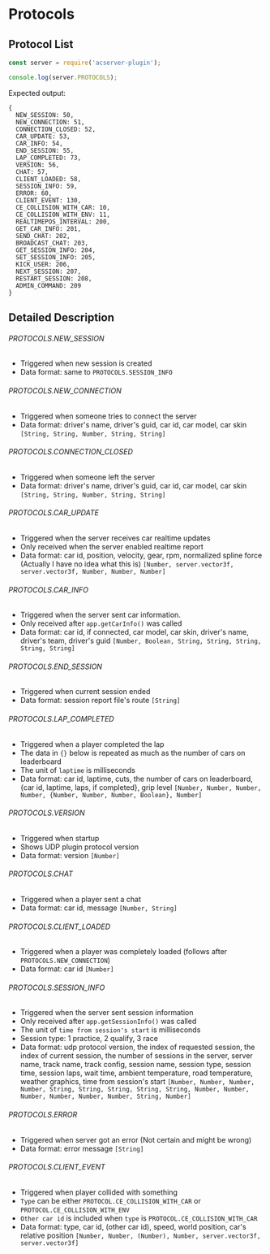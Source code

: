 Protocols
=============
Protocol List
-------------
```js
const server = require('acserver-plugin');

console.log(server.PROTOCOLS);
```
Expected output:
```
{
  NEW_SESSION: 50,      
  NEW_CONNECTION: 51,   
  CONNECTION_CLOSED: 52,
  CAR_UPDATE: 53,       
  CAR_INFO: 54,
  END_SESSION: 55,
  LAP_COMPLETED: 73,
  VERSION: 56,
  CHAT: 57,
  CLIENT_LOADED: 58,
  SESSION_INFO: 59,
  ERROR: 60,
  CLIENT_EVENT: 130,
  CE_COLLISION_WITH_CAR: 10,
  CE_COLLISION_WITH_ENV: 11,
  REALTIMEPOS_INTERVAL: 200,
  GET_CAR_INFO: 201,
  SEND_CHAT: 202,
  BROADCAST_CHAT: 203,
  GET_SESSION_INFO: 204,
  SET_SESSION_INFO: 205,
  KICK_USER: 206,
  NEXT_SESSION: 207,
  RESTART_SESSION: 208,
  ADMIN_COMMAND: 209
}
```

Detailed Description
-------------
###### PROTOCOLS.NEW_SESSION
* Triggered when new session is created
* Data format: same to `PROTOCOLS.SESSION_INFO`

###### PROTOCOLS.NEW_CONNECTION
* Triggered when someone tries to connect the server
* Data format: driver's name, driver's guid, car id, car model, car skin
  `[String, String, Number, String, String]`

###### PROTOCOLS.CONNECTION_CLOSED
* Triggered when someone left the server
* Data format: driver's name, driver's guid, car id, car model, car skin
  `[String, String, Number, String, String]`

###### PROTOCOLS.CAR_UPDATE
* Triggered when the server receives car realtime updates
* Only received when the server enabled realtime report
* Data format: car id, position, velocity, gear, rpm, normalized spline force (Actually I have no idea what this is)
  `[Number, server.vector3f, server.vector3f, Number, Number, Number]`

###### PROTOCOLS.CAR_INFO
* Triggered when the server sent car information.
* Only received after `app.getCarInfo()` was called
* Data format: car id, if connected, car model, car skin, driver's name, driver's team, driver's guid
  `[Number, Boolean, String, String, String, String, String]`

###### PROTOCOLS.END_SESSION
* Triggered when current session ended
* Data format: session report file's route
  `[String]`

###### PROTOCOLS.LAP_COMPLETED
* Triggered when a player completed the lap
* The data in `{}` below is repeated as much as the number of cars on leaderboard
* The unit of `laptime` is milliseconds
* Data format: car id, laptime, cuts, the number of cars on leaderboard, {car id, laptime, laps, if completed}, grip level
  `[Number, Number, Number, Number, {Number, Number, Number, Boolean}, Number]`

###### PROTOCOLS.VERSION
* Triggered when startup
* Shows UDP plugin protocol version
* Data format: version
  `[Number]`

###### PROTOCOLS.CHAT
* Triggered when a player sent a chat
* Data format: car id, message
  `[Number, String]`

###### PROTOCOLS.CLIENT_LOADED
* Triggered when a player was completely loaded (follows after `PROTOCOLS.NEW_CONNECTION`)
* Data format: car id
  `[Number]`

###### PROTOCOLS.SESSION_INFO
* Triggered when the server sent session information
* Only received after `app.getSessionInfo()` was called
* The unit of `time from session's start` is milliseconds
* Session type: 1 practice, 2 qualify, 3 race
* Data format: udp protocol version, the index of requested session, the index of current session, the number of sessions in the server, server name, track name, track config, session name, session type, session time, session laps, wait time, ambient temperature, road temperature, weather graphics, time from session's start
  `[Number, Number, Number, Number, String, String, String, String, String, Number, Number, Number, Number, Number, Number, String, Number]`

###### PROTOCOLS.ERROR
* Triggered when server got an error (Not certain and might be wrong)
* Data format: error message
  `[String]`

###### PROTOCOLS.CLIENT_EVENT
* Triggered when player collided with something
* `Type` can be either `PROTOCOL.CE_COLLISION_WITH_CAR` or `PROTOCOL.CE_COLLISION_WITH_ENV`
* `Other car id` is included when `type` is `PROTOCOL.CE_COLLISION_WITH_CAR`
* Data format: type, car id, (other car id), speed, world position, car's relative position
  `[Number, Number, (Number), Number, server.vector3f, server.vector3f]`